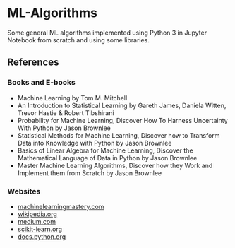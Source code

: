 # ML-Algorithms
Some general ML algorithms implemented using Python 3 in Jupyter Notebook from scratch and using some libraries.
## References
### Books and E-books
* Machine Learning by Tom M. Mitchell
* An Introduction to Statistical Learning by Gareth James, Daniela Witten, Trevor Hastie & Robert Tibshirani
* Probability for Machine Learning, Discover How To Harness Uncertainty With Python by Jason Brownlee
* Statistical Methods for Machine Learning, Discover how to Transform Data into Knowledge with Python by Jason Brownlee
* Basics of Linear Algebra for Machine Learning, Discover the Mathematical Language of Data in Python by Jason Brownlee
* Master Machine Learning Algorithms, Discover how they Work and Implement them from Scratch by Jason Brownlee
### Websites
* [machinelearningmastery.com](https://machinelearningmastery.com/)
* [wikipedia.org](https://www.wikipedia.org/)
* [medium.com](https://medium.com/)
* [scikit-learn.org](https://scikit-learn.org/stable/)
* [docs.python.org](https://docs.python.org/3/)
